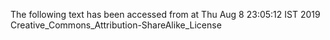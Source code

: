 The following text has been accessed from at Thu Aug 8 23:05:12 IST 2019
Creative_Commons_Attribution-ShareAlike_License
